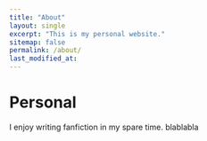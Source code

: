 ```yaml
---
title: "About"
layout: single
excerpt: "This is my personal website."
sitemap: false
permalink: /about/
last_modified_at: 
---
```

# Personal
I enjoy writing fanfiction in my spare time. blablabla